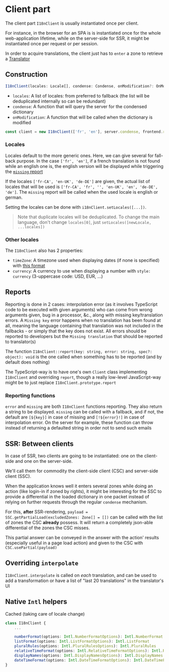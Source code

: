 # Client part

The client part `I18nClient` is usually instantiated once per client.

For instance, in the browser for an SPA is is instantiated once for the whole web-application lifetime, while on the server-side for SSR, it might be instantiated once per request or per session.

In order to acquire translations, the client just has to `enter` a zone to retrieve a [Translator](./translator.md)

## Construction

```ts
I18nClient(locales: Locale[], condense: Condense, onModification?: OnModification)
```

- `locales`: A list of locales: from preferred to fallback (the list will be deduplicated internally so can be redundant)
- `condense`: A function that will query the server for the condensed dictionary
- `onModification`: A function that will be called when the dictionary is modified

```ts
const client = new I18nClient(['fr', 'en'], server.condense, frontend.refreshTexts)
```

### Locales

Locales default to the more generic ones. Here, we can give several for fall-back purpose. In the case `['fr', 'en']`, if a french translation is not found while an english one is, the english version will be displayed while triggering the [`missing` report](./client.md#reports)

If the locales `['fr-CA', 'en-UK', 'de-DE']` are given, the actual list of locales that will be used is `['fr-CA', 'fr', '', 'en-UK', 'en', 'de-DE', 'de']`. The `missing` report will be called when the used locale is english or german.

Setting the locales can be done with `i18nClient.setLocales([...])`.

> Note that duplicate locales will be deduplicated. To change the main language, don't change `locales[0]`, just `setLocales([newLocale, ...locales])`

### Other locales

The `I18nClient` also has 2 properties:

- `timeZone`: A timezone used when displaying dates (if none is specified) with [this format](https://developer.mozilla.org/en-US/docs/Web/JavaScript/Reference/Global_Objects/Intl/DateTimeFormat)
- `currency`: A currency to use when displaying a number with `style: currency` (3-uppercase code: USD, EUR, ...)

## Reports

Reporting is done in 2 cases: interpolation error (as it involves TypeScript code to be executed with given arguments) who can come from wrong arguments given, bug in a processor, &c., along with missing key/translation errors. A `Missing key` error happens when no translation has been found at all, meaning the language containing that translation was not included in the fallbacks - or simply that the key does not exist. All errors should be reported to developers but the `Missing translation` that should be reported to translator(s)

The function `I18nClient::report(key: string, error: string, spec?: object): void` is the one called when something has to be reported (and by default does nothing)

The TypeScript-way is to have one's own `Client` class implementing `I18nClient` and overriding `report`, though a really low-level JavaScript-way might be to just replace `I18nClient.prototype.report`

### Reporting functions

`error` and `missing` are both `I18nClient` functions reporting. They also return a string to be displayed. `missing` can be called with a fallback, and if not, the default are `[${key}]` in case of missing and `[!${error}!]` in case of interpolation error.
On the server for example, these function can throw instead of returning a defaulted string in order not to send such emails

## SSR: Between clients

In case of SSR, two clients are going to be instantiated: one on the client-side and one on the server-side.

We'll call them for commodity the client-side client (CSC) and server-side client (SSC).

When the application knows well it enters several zones while doing an action (like login-in if zoned by rights), it might be interesting for the SSC to provide a differential in the loaded dictionary in one packet instead of relying on further requests through the regular `condense` mechanism.

For this, **after** SSR-rendering, `payload = SSC.getPartialLoad(excludedZones: Zone[] = [])` can be called with the list of zones the CSC **already** possess. It will return a completely json-able differential of the zones the CSC misses.

This partial answer can be conveyed in the answer with the action' results (especially useful in a page load action) and given to the CSC with `CSC.usePartial(payload)`

## Overriding `interpolate`

`I18nClient.interpolate` is called on _each_ translation, and can be used to add a transformation or have a list of "last 20 translations" in the translator's UI

## Native `Intl` helpers

Cached (taking care of locale change)

```ts
class I18nClient {
	...

	numberFormat(options: Intl.NumberFormatOptions): Intl.NumberFormat
	listFormat(options: Intl.ListFormatOptions): Intl.ListFormat
	pluralRules(options: Intl.PluralRulesOptions): Intl.PluralRules
	relativeTimeFormat(options: Intl.RelativeTimeFormatOptions): Intl.RelativeTimeFormat
	displayNames(options: Intl.DisplayNamesOptions): Intl.DisplayNames
	dateTimeFormat(options: Intl.DateTimeFormatOptions): Intl.DateTimeFormat
}
```